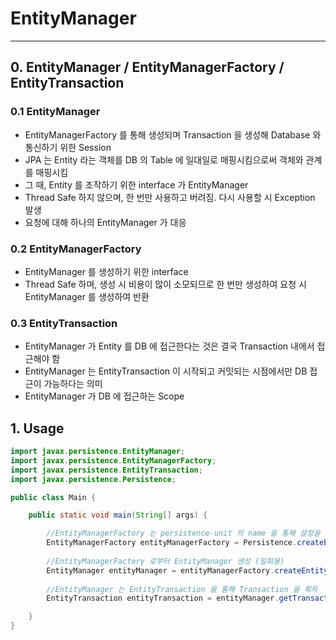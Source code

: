 # EntityManager

---

## 0. EntityManager / EntityManagerFactory / EntityTransaction

### 0.1 EntityManager

* EntityManagerFactory 를 통해 생성되며 Transaction 을 생성해 Database 와 통신하기 위한 Session
* JPA 는 Entity 라는 객체를 DB 의 Table 에 일대일로 매핑시킴으로써 객체와 관계를 매핑시킴
* 그 때, Entity 를 조작하기 위한 interface 가 EntityManager
* Thread Safe 하지 않으며, 한 번만 사용하고 버려짐. 다시 사용할 시 Exception 발생
* 요청에 대해 하나의 EntityManager 가 대응

### 0.2 EntityManagerFactory

* EntityManager 를 생성하기 위한 interface
* Thread Safe 하며, 생성 시 비용이 많이 소모되므로 한 번만 생성하여 요청 시 EntityManager 를 생성하여 반환

### 0.3 EntityTransaction

* EntityManager 가 Entity 를 DB 에 접근한다는 것은 결국 Transaction 내에서 접근해야 함
* EntityManager 는 EntityTransaction 이 시작되고 커밋되는 시점에서만 DB 접근이 가능하다는 의미
* EntityManager 가 DB 에 접근하는 Scope

## 1. Usage

```java
import javax.persistence.EntityManager;
import javax.persistence.EntityManagerFactory;
import javax.persistence.EntityTransaction;
import javax.persistence.Persistence;

public class Main {

    public static void main(String[] args) {

        //EntityManagerFactory 는 persistence-unit 의 name 을 통해 설정을 읽어옴
        EntityManagerFactory entityManagerFactory = Persistence.createEntityManagerFactory("jpa");
        
        //EntityManagerFactory 로부터 EntityManager 생성 (일회용)
        EntityManager entityManager = entityManagerFactory.createEntityManager();
        
        //EntityManager 는 EntityTransaction 을 통해 Transaction 을 획득
        EntityTransaction entityTransaction = entityManager.getTransaction();

    }
}
```

